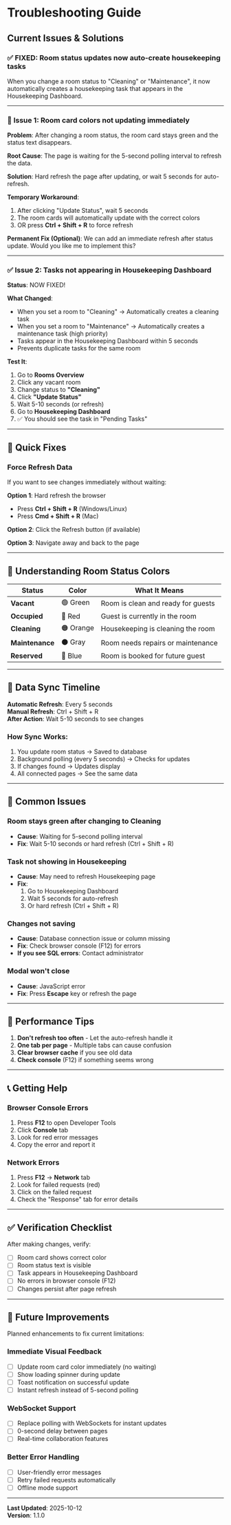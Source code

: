 # Troubleshooting Guide

## Current Issues & Solutions

### ✅ **FIXED: Room status updates now auto-create housekeeping tasks**

When you change a room status to "Cleaning" or "Maintenance", it now automatically creates a housekeeping task that appears in the Housekeeping Dashboard.

---

### 🔄 **Issue 1: Room card colors not updating immediately**

**Problem**: After changing a room status, the room card stays green and the status text disappears.

**Root Cause**: The page is waiting for the 5-second polling interval to refresh the data.

**Solution**: Hard refresh the page after updating, or wait 5 seconds for auto-refresh.

**Temporary Workaround**:
1. After clicking "Update Status", wait 5 seconds
2. The room cards will automatically update with the correct colors
3. OR press **Ctrl + Shift + R** to force refresh

**Permanent Fix (Optional)**:
We can add an immediate refresh after status update. Would you like me to implement this?

---

### ✅ **Issue 2: Tasks not appearing in Housekeeping Dashboard**

**Status**: NOW FIXED!

**What Changed**:
- When you set a room to "Cleaning" → Automatically creates a cleaning task
- When you set a room to "Maintenance" → Automatically creates a maintenance task (high priority)
- Tasks appear in the Housekeeping Dashboard within 5 seconds
- Prevents duplicate tasks for the same room

**Test It**:
1. Go to **Rooms Overview**
2. Click any vacant room
3. Change status to **"Cleaning"**
4. Click **"Update Status"**
5. Wait 5-10 seconds (or refresh)
6. Go to **Housekeeping Dashboard**
7. ✅ You should see the task in "Pending Tasks"

---

## 🔧 **Quick Fixes**

### Force Refresh Data
If you want to see changes immediately without waiting:

**Option 1**: Hard refresh the browser
- Press **Ctrl + Shift + R** (Windows/Linux)
- Press **Cmd + Shift + R** (Mac)

**Option 2**: Click the Refresh button (if available)

**Option 3**: Navigate away and back to the page

---

## 🎨 **Understanding Room Status Colors**

| Status | Color | What It Means |
|--------|-------|---------------|
| **Vacant** | 🟢 Green | Room is clean and ready for guests |
| **Occupied** | 🔴 Red | Guest is currently in the room |
| **Cleaning** | 🟠 Orange | Housekeeping is cleaning the room |
| **Maintenance** | ⚫ Gray | Room needs repairs or maintenance |
| **Reserved** | 🔵 Blue | Room is booked for future guest |

---

## 🔄 **Data Sync Timeline**

**Automatic Refresh**: Every 5 seconds  
**Manual Refresh**: Ctrl + Shift + R  
**After Action**: Wait 5-10 seconds to see changes

### How Sync Works:
1. You update room status → Saved to database
2. Background polling (every 5 seconds) → Checks for updates
3. If changes found → Updates display
4. All connected pages → See the same data

---

## 🐛 **Common Issues**

### **Room stays green after changing to Cleaning**
- **Cause**: Waiting for 5-second polling interval
- **Fix**: Wait 5-10 seconds or hard refresh (Ctrl + Shift + R)

### **Task not showing in Housekeeping**
- **Cause**: May need to refresh Housekeeping page
- **Fix**: 
  1. Go to Housekeeping Dashboard
  2. Wait 5 seconds for auto-refresh
  3. Or hard refresh (Ctrl + Shift + R)

### **Changes not saving**
- **Cause**: Database connection issue or column missing
- **Fix**: Check browser console (F12) for errors
- **If you see SQL errors**: Contact administrator

### **Modal won't close**
- **Cause**: JavaScript error
- **Fix**: Press **Escape** key or refresh the page

---

## 🚀 **Performance Tips**

1. **Don't refresh too often** - Let the auto-refresh handle it
2. **One tab per page** - Multiple tabs can cause confusion
3. **Clear browser cache** if you see old data
4. **Check console** (F12) if something seems wrong

---

## 📞 **Getting Help**

### Browser Console Errors
1. Press **F12** to open Developer Tools
2. Click **Console** tab
3. Look for red error messages
4. Copy the error and report it

### Network Errors
1. Press **F12** → **Network** tab
2. Look for failed requests (red)
3. Click on the failed request
4. Check the "Response" tab for error details

---

## ✅ **Verification Checklist**

After making changes, verify:

- [ ] Room card shows correct color
- [ ] Room status text is visible
- [ ] Task appears in Housekeeping Dashboard
- [ ] No errors in browser console (F12)
- [ ] Changes persist after page refresh

---

## 🔮 **Future Improvements**

Planned enhancements to fix current limitations:

### Immediate Visual Feedback
- [ ] Update room card color immediately (no waiting)
- [ ] Show loading spinner during update
- [ ] Toast notification on successful update
- [ ] Instant refresh instead of 5-second polling

### WebSocket Support
- [ ] Replace polling with WebSockets for instant updates
- [ ] 0-second delay between pages
- [ ] Real-time collaboration features

### Better Error Handling
- [ ] User-friendly error messages
- [ ] Retry failed requests automatically
- [ ] Offline mode support

---

**Last Updated**: 2025-10-12  
**Version**: 1.1.0

